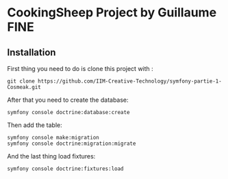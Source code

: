 # CookingSheep Project by Guillaume FINE

## Installation

First thing you need to do is clone this project with :
```
git clone https://github.com/IIM-Creative-Technology/symfony-partie-1-Cosmeak.git
```
After that you need to create the database: 
```
symfony console doctrine:database:create
```
Then add the table:
```
symfony console make:migration
symfony console doctrine:migration:migrate
```
And the last thing load fixtures:
```
symfony console doctrine:fixtures:load
```
